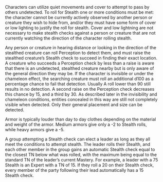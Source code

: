 Characters can utilize quiet movements and cover to attempt to pass by others undetected. To roll for Stealth one or more conditions must be met: the character cannot be currently actively observed by another person or creature they wish to hide from, and/or they must have some form of cover or low lighting to justify the roll for stealth. Cover and low lightning are not necessary to make stealth checks against a person or creature that are not currently watching the direction of the character rolling stealth.

Any person or creature in hearing distance or looking in the direction of the stealthed creature can roll Perception to detect them, and must raise the stealthed creature’s Stealth check to succeed in finding their exact location. A creature who succeeds a Perception check by less than a raise is aware that there is an undetected, stealthed creature nearby but is only aware of the general direction they may be. If the character is invisible or under the chameleon effect, the searching creature must roll an additional d100 as a percentage chance to fail that detection. Usually A roll lower than 90 still results in no detection. A second raise on the Perception check decreases this chance by 15, and a third by 30. As described later in the invisibility and chameleon conditions, entities concealed in this way are still not completely visible when detected. Only their general placement and size can be detected.

Armor is typically louder than day to day clothes depending on the material and weight of the armor. Medium armors give only a -2 to Stealth rolls, while heavy armors give a -5.

A group attempting a Stealth check can elect a leader as long as they all meet the conditions to attempt stealth. The leader rolls their Stealth, and each other member in the group gains an automatic Stealth check equal to the closest TN below what was rolled, with the maximum being equal to the standard TN of the leader’s current Mastery. For example, a leader with a 75 Stealth is an Expert with a TN of 15. If they roll a 20 on their Stealth check, every member of the party following their lead automatically has a 15 Stealth check.